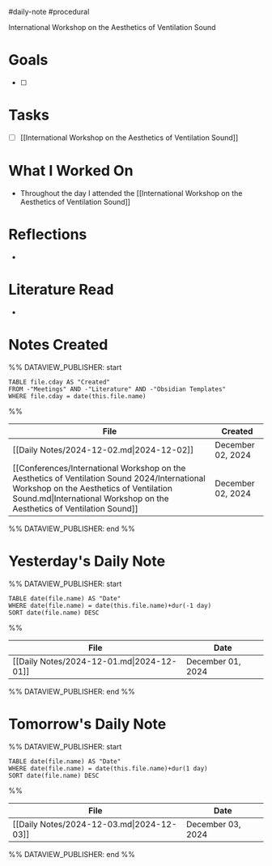 #daily-note #procedural 

International Workshop on the Aesthetics of Ventilation Sound
# Goals

- [ ] 

# Tasks

- [ ] [[International Workshop on the Aesthetics of Ventilation Sound]]

# What I Worked On

- Throughout the day I attended the [[International Workshop on the Aesthetics of Ventilation Sound]]

# Reflections

- 

# Literature Read

- 

# Notes Created


%% DATAVIEW_PUBLISHER: start
```dataview
TABLE file.cday AS "Created"
FROM -"Meetings" AND -"Literature" AND -"Obsidian Templates"
WHERE file.cday = date(this.file.name)
```
%%

| File                                                                                                                                                                                                               | Created           |
| ------------------------------------------------------------------------------------------------------------------------------------------------------------------------------------------------------------------ | ----------------- |
| [[Daily Notes/2024-12-02.md\|2024-12-02]]                                                                                                                                                                          | December 02, 2024 |
| [[Conferences/International Workshop on the Aesthetics of Ventilation Sound 2024/International Workshop on the Aesthetics of Ventilation Sound.md\|International Workshop on the Aesthetics of Ventilation Sound]] | December 02, 2024 |

%% DATAVIEW_PUBLISHER: end %%

# Yesterday's Daily Note

%% DATAVIEW_PUBLISHER: start
```dataview
TABLE date(file.name) AS "Date"
WHERE date(file.name) = date(this.file.name)+dur(-1 day)
SORT date(file.name) DESC
```
%%

| File                                      | Date              |
| ----------------------------------------- | ----------------- |
| [[Daily Notes/2024-12-01.md\|2024-12-01]] | December 01, 2024 |

%% DATAVIEW_PUBLISHER: end %%
# Tomorrow's Daily Note

%% DATAVIEW_PUBLISHER: start
```dataview
TABLE date(file.name) AS "Date"
WHERE date(file.name) = date(this.file.name)+dur(1 day)
SORT date(file.name) DESC
```
%%

| File                                      | Date              |
| ----------------------------------------- | ----------------- |
| [[Daily Notes/2024-12-03.md\|2024-12-03]] | December 03, 2024 |

%% DATAVIEW_PUBLISHER: end %%


